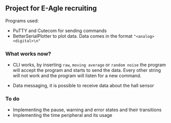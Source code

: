 ## Project for E-Agle recruiting

Programs used: 
- PuTTY and Cutecom for sending commands
- BetterSerialPlotter to plot data. Data comes in the format `"<analog> <digital>\n"`

### What works now?
- CLI works, by inserting `raw`, `moving average` or `random noise` the program will accept the program and starts to send the data. Every other string will not work and the program will listen for a new command.

- Data messaging, it is possible to receive data about the hall sensor

### To do

- Implementing the pause, warning and error states and their transitions
- Implementing the time peripheral and its usage